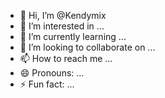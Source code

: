 - 👋 Hi, I’m @Kendymix
- 👀 I’m interested in ...
- 🌱 I’m currently learning ...
- 💞️ I’m looking to collaborate on ...
- 📫 How to reach me ...
- 😄 Pronouns: ...
- ⚡ Fun fact: ...

<!---
Kendymix/Kendymix is a ✨ special ✨ repository because its `README.md` (this file) appears on your GitHub profile.
You can click the Preview link to take a look at your changes.
--->
